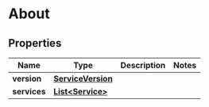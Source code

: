 
# About

## Properties
Name | Type | Description | Notes
------------ | ------------- | ------------- | -------------
**version** | [**ServiceVersion**](ServiceVersion.md) |  | 
**services** | [**List&lt;Service&gt;**](Service.md) |  | 




